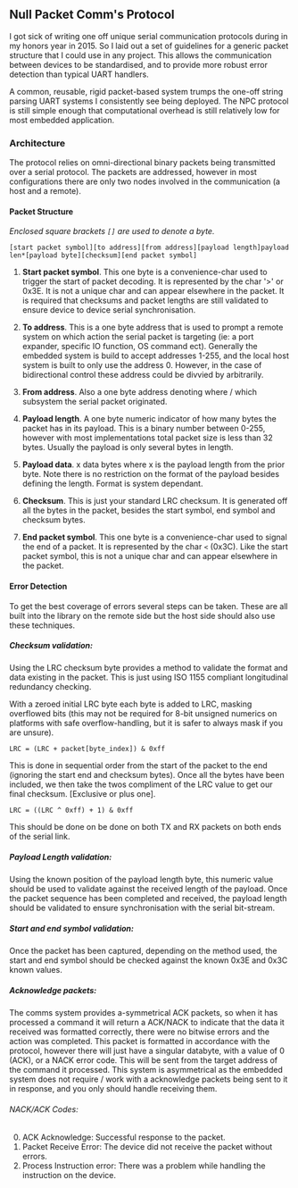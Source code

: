 ## Null Packet Comm's Protocol

I got sick of writing one off unique serial communication protocols during in my honors year in 2015.
So I laid out a set of guidelines for a generic packet structure that I could use in any project. 
This allows the communication between devices to be standardised, 
and to provide more robust error detection than typical UART handlers.

A common, reusable, rigid packet-based system trumps the one-off string parsing UART systems I consistently see being deployed. 
The NPC protocol is still simple enough that computational overhead is still relatively low for most embedded application.

### Architecture

The protocol relies on omni-directional binary packets being transmitted over a serial protocol. 
The packets are addressed, however in most configurations there are only two nodes involved in the communication (a host and a remote).

#### Packet Structure

_Enclosed square brackets `[]` are used to denote a byte._

`[start packet symbol][to address][from address][payload length]payload len*[payload byte][checksum][end packet symbol]`

1. **Start packet symbol**. 
   This one byte is a convenience-char used to trigger the start of packet decoding. 
   It is represented by the char '>' or 0x3E. 
   It is not a unique char and can appear elsewhere in the packet. 
   It is required that checksums and packet lengths are still validated to ensure device to device serial synchronisation.

2. **To address**. 
   This is a one byte address that is used to prompt a remote system on which action the serial packet is targeting (ie: a port expander, specific IO function, OS command ect). 
   Generally the embedded system is build to accept addresses 1-255, and the local host system is built to only use the address 0. 
   However, in the case of bidirectional control these address could be divvied by arbitrarily.

3. **From address**. 
   Also a one byte address denoting where / which subsystem the serial packet originated.

4. **Payload length**. 
   A one byte numeric indicator of how many bytes the packet has in its payload. 
   This is a binary number between 0-255, however with most implementations total packet size is less than 32 bytes. 
   Usually the payload is only several bytes in length.

5. **Payload data**. 
   x data bytes where x is the payload length from the prior byte. 
   Note there is no restriction on the format of the payload besides defining the length. 
   Format is system dependant.

6. **Checksum**. 
   This is just your standard LRC checksum. 
   It is generated off all the bytes in the packet, besides the start symbol, end symbol and checksum bytes.

7. **End packet symbol**. 
   This one byte is a convenience-char used to signal the end of a packet. 
   It is represented by the char `<` (0x3C). 
   Like the start packet symbol, this is not a unique char and can appear elsewhere in the packet.

#### Error Detection

To get the best coverage of errors several steps can be taken. These are all built into the library on the remote side but the host side should also use these techniques.

##### Checksum validation: 

Using the LRC checksum byte provides a method to validate the format and data existing in the packet.
This is just using ISO 1155 compliant longitudinal redundancy checking.

With a zeroed initial LRC byte each byte is added to LRC, masking overflowed bits (this may not be required for 8-bit unsigned numerics on platforms with safe overflow-handling, but it is safer to always mask if you are unsure).

`LRC = (LRC + packet[byte_index]) & 0xff`

This is done in sequential order from the start of the packet to the end (ignoring the start end and checksum bytes). Once all the bytes have been included, we then take the twos compliment of the LRC value to get our final checksum. [Exclusive or plus one].

`LRC = ((LRC ^ 0xff) + 1) & 0xff`

This should be done on be done on both TX and RX packets on both ends of the serial link.

##### Payload Length validation: 

Using the known position of the payload length byte, this numeric value should be used to validate against the received length of the payload.
Once the packet sequence has been completed and received, the payload length should be validated to ensure synchronisation with the serial bit-stream.

##### Start and end symbol validation: 

Once the packet has been captured, depending on the method used, the start and end symbol should be checked against the known 0x3E and 0x3C known values.

##### Acknowledge packets: 

The comms system provides a-symmetrical ACK packets, so when it has processed a command it will return a ACK/NACK to indicate that the data it received was formatted correctly, there were no bitwise errors and the action was completed.
This packet is formatted in accordance with the protocol, however there will just have a singular databyte, with a value of 0 (ACK), or a NACK error code. This will be sent from the target address of the command it processed. This system is asymmetrical as the embedded system does not require / work with a acknowledge packets being sent to it in response, and you only should handle receiving them.

###### NACK/ACK Codes:

0. ACK Acknowledge: Successful response to the packet. 
1. Packet Receive Error: The device did not receive the packet without errors. 
2. Process Instruction error: There was a problem while handling the instruction on the device.
